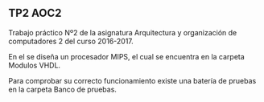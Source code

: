 ## TP2 AOC2
Trabajo práctico Nº2 de la asignatura Arquitectura y organización de computadores 2 del curso 2016-2017.

En el se diseña un procesador MIPS, el cual se encuentra en la carpeta Modulos VHDL.

Para comprobar su correcto funcionamiento existe una batería de pruebas en la carpeta Banco de pruebas.